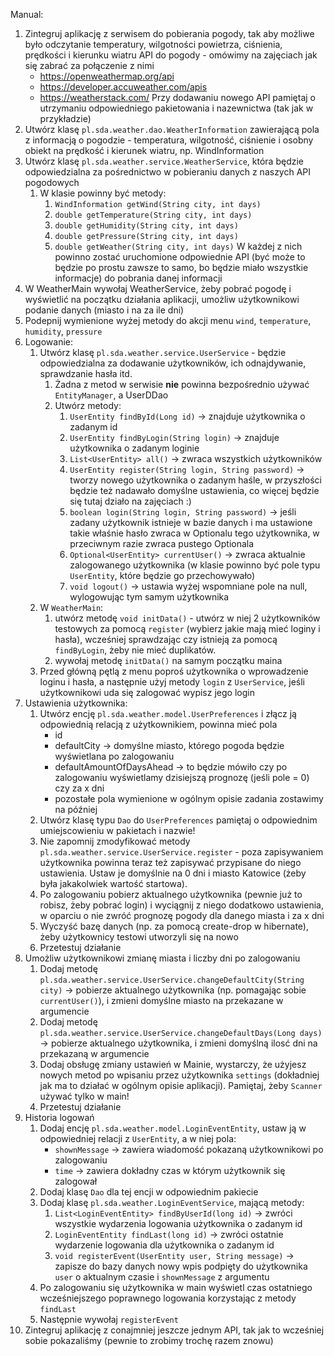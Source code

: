 Manual:
1. Zintegruj aplikację z serwisem do pobierania pogody, tak aby możliwe było odczytanie temperatury, wilgotności powietrza, ciśnienia, prędkości i kierunku wiatru
    API do pogody - omówimy na zajęciach jak się zabrać za połączenie z nimi
    * https://openweathermap.org/api
    * https://developer.accuweather.com/apis
    * https://weatherstack.com/
    Przy dodawaniu nowego API pamiętaj o utrzymaniu odpowiedniego pakietowania i nazewnictwa (tak jak w przykładzie)
2. Utwórz klasę `pl.sda.weather.dao.WeatherInformation` zawierającą pola z informacją o pogodzie - temperatura, wilgotność, ciśnienie i osobny obiekt na prędkość i kierunek wiatru, np. WindInformation
3. Utwórz klasę `pl.sda.weather.service.WeatherService`, która będzie odpowiedzialna za pośrednictwo w pobieraniu danych z naszych API pogodowych
    1. W klasie powinny być metody: 
       1. `WindInformation getWind(String city, int days)`
       2. `double getTemperature(String city, int days)`
       3. `double getHumidity(String city, int days)`
       4. `double getPressure(String city, int days)`
       5. `double getWeather(String city, int days)`
      W każdej z nich powinno zostać uruchomione odpowiednie API (być może to będzie po prostu zawsze to samo, bo będzie miało wszystkie informacje) do pobrania danej informacji
4. W  WeatherMain wywołaj WeatherService, żeby pobrać pogodę i wyświetlić na początku działania aplikacji, umożliw użytkownikowi podanie danych (miasto i na za ile dni)
5. Podepnij wymienione wyżej metody do akcji menu `wind`, `temperature`, `humidity`, `pressure`
6. Logowanie:
   1. Utwórz klasę `pl.sda.weather.service.UserService` - będzie odpowiedzialna za dodawanie użytkowników, ich odnajdywanie, sprawdzanie hasła itd.
       1. Żadna z metod w serwisie **nie** powinna bezpośrednio używać `EntityManager`, a UserDDao
       2. Utwórz metody:
           1. `UserEntity findById(Long id)` -> znajduje użytkownika o zadanym id
           2. `UserEntity findByLogin(String login)` -> znajduje użytkownika o zadanym loginie
           3. `List<UserEntity> all()` -> zwraca wszystkich użytkowników
           4. `UserEntity register(String login, String password)` -> tworzy nowego użytkownika o zadanym haśle, w przyszłości będzie też nadawało domyślne ustawienia, co więcej będzie się tutaj działo na zajęciach :)
           5. `boolean login(String login, String password)` -> jeśli zadany użytkownik istnieje w bazie danych i ma ustawione takie właśnie hasło zwraca w Optionalu tego użytkownika, w przeciwnym razie zwraca pustego Optionala
           6. `Optional<UserEntity> currentUser()` -> zwraca aktualnie zalogowanego użytkownika (w klasie powinno być pole typu `UserEntity`, które będzie go przechowywało)
           7. `void logout()` -> ustawia wyżej wspomniane pole na null, wylogowując tym samym użytkownika
   2. W `WeatherMain`:
      1. utwórz metodę `void initData()` - utwórz w niej 2 użytkowników testowych za pomocą `register` (wybierz jakie mają mieć loginy i hasła), wcześniej sprawdzając czy istnieją za pomocą `findByLogin`, żeby nie mieć duplikatów.
      2. wywołaj metodę `initData()` na samym początku maina
   3. Przed główną pętlą z menu poproś użytkownika o wprowadzenie loginu i hasła, a następnie użyj metody `login` z `UserService`, jeśli użytkownikowi uda się zalogować wypisz jego login
7. Ustawienia użytkownika:
   1. Utwórz encję `pl.sda.weather.model.UserPreferences` i złącz ją odpowiednią relacją z użytkownikiem, powinna mieć pola
       * id
       * defaultCity -> domyślne miasto, którego pogoda będzie wyświetlana po zalogowaniu
       * defaultAmountOfDaysAhead -> to będzie mówiło czy po zalogowaniu wyświetlamy dzisiejszą prognozę (jeśli pole = 0) czy za x dni
       * pozostałe pola wymienione w ogólnym opisie zadania zostawimy na później
   2. Utwórz klasę typu `Dao` do `UserPreferences` pamiętaj o odpowiednim umiejscowieniu w pakietach i nazwie!
   3. Nie zapomnij zmodyfikować metody `pl.sda.weather.service.UserService.register` - poza zapisywaniem użytkownika powinna teraz też zapisywać przypisane do niego ustawienia. Ustaw je domyślnie na 0 dni i miasto Katowice (żeby była jakakolwiek wartość startowa).   
   4. Po zalogowaniu pobierz aktualnego użytkownika (pewnie już to robisz, żeby pobrać login) i wyciągnij z niego dodatkowo ustawienia, w oparciu o nie zwróć prognozę pogody dla danego miasta i za x dni
   5. Wyczyść bazę danych (np. za pomocą create-drop w hibernate), żeby użytkownicy testowi utworzyli się na nowo
   6. Przetestuj działanie
8. Umożliw użytkownikowi zmianę miasta i liczby dni po zalogowaniu
   1. Dodaj metodę `pl.sda.weather.service.UserService.changeDefaultCity(String city)` -> pobierze aktualnego użytkownika (np. pomagając sobie `currentUser()`), i zmieni domyślne miasto na przekazane w argumencie
   2. Dodaj metodę `pl.sda.weather.service.UserService.changeDefaultDays(Long days)` -> pobierze aktualnego użytkownika, i zmieni domyślną ilosć dni na przekazaną w argumencie
   3. Dodaj obsługę zmiany ustawień w Mainie, wystarczy, że użyjesz nowych metod po wpisaniu przez użytkownika `settings` (dokładniej jak ma to działać w ogólnym opisie aplikacji). Pamiętaj, żeby `Scanner` używać tylko w main!
   4. Przetestuj działanie
9. Historia logowań
   1. Dodaj encję `pl.sda.weather.model.LoginEventEntity`, ustaw ją w odpowiedniej relacji z `UserEntity`, a w niej pola:
      * `shownMessage` -> zawiera wiadomość pokazaną użytkownikowi po zalogowaniu
      * `time` -> zawiera dokładny czas w którym użytkownik się zalogował
   2. Dodaj klasę `Dao` dla tej encji w odpowiednim pakiecie
   3. Dodaj klasę `pl.sda.weather.LoginEventService`, mającą metody:
      1. `List<LoginEventEntity> findByUserId(long id)` -> zwróci wszystkie wydarzenia logowania użytkownika o zadanym id
      2. `LoginEventEntity findLast(long id)` -> zwróci ostatnie wydarzenie logowania dla użytkownika o zadanym id
      3. `void registerEvent(UserEntity user, String message)` -> zapisze do bazy danych nowy wpis podpięty do użytkownika `user` o aktualnym czasie i `shownMessage` z argumentu
   4. Po zalogowaniu się użytkownika w main wyświetl czas ostatniego wcześniejszego poprawnego logowania korzystając z metody `findLast`
   5. Następnie wywołaj `registerEvent`
10. Zintegruj aplikację z conajmniej jeszcze jednym API, tak jak to wcześniej sobie pokazaliśmy (pewnie to zrobimy trochę razem znowu)